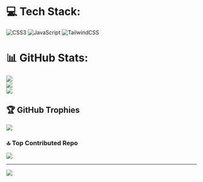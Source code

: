 
# 💻 Tech Stack:
![CSS3](https://img.shields.io/badge/css3-%231572B6.svg?style=for-the-badge&logo=css3&logoColor=white) ![JavaScript](https://img.shields.io/badge/javascript-%23323330.svg?style=for-the-badge&logo=javascript&logoColor=%23F7DF1E) ![TailwindCSS](https://img.shields.io/badge/tailwindcss-%2338B2AC.svg?style=for-the-badge&logo=tailwind-css&logoColor=white)
# 📊 GitHub Stats:
![](https://github-readme-stats.vercel.app/api?username=Mrrsol033&theme=dark&hide_border=false&include_all_commits=false&count_private=false)<br/>
![](https://nirzak-streak-stats.vercel.app/?user=Mrrsol033&theme=dark&hide_border=false)<br/>
![](https://github-readme-stats.vercel.app/api/top-langs/?username=Mrrsol033&theme=dark&hide_border=false&include_all_commits=false&count_private=false&layout=compact)

## 🏆 GitHub Trophies
![](https://github-profile-trophy.vercel.app/?username=Mrrsol033&theme=radical&no-frame=false&no-bg=true&margin-w=4)

### 🔝 Top Contributed Repo
![](https://github-contributor-stats.vercel.app/api?username=Mrrsol033&limit=5&theme=dark&combine_all_yearly_contributions=true)

---
[![](https://visitcount.itsvg.in/api?id=Mrrsol033&icon=0&color=0)](https://visitcount.itsvg.in)

<!-- Proudly created with GPRM ( https://gprm.itsvg.in ) -->

